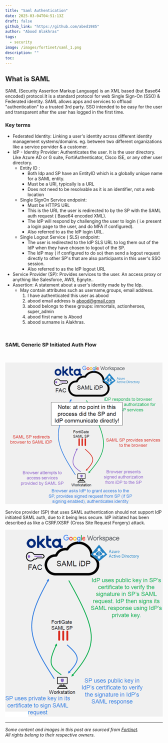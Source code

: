 ```yaml
---
title: "Saml Authentication"
date: 2025-03-04T04:51:13Z
draft: false
github_link: "https://github.com/abed1985"
author: "Abood Alakhras"
tags:
  - security
image: /images/fortinet/saml_1.png
description: ""
toc:
---
```


## What is SAML

SAML (Security Assertion Markup Language) is an XML based (but Base64 encoded) protocol.It is a standard protocol for web Single Sign-On (SSO)  & Federated identity.
SAML allows apps and services to offload "authentication" to a trusted 3rd party. SSO intended to be easy for the user and transparent after the user has logged in the first time.

### Key terms

- Federated Identity:  Linking a user's identity across different identity management systems/domains. eg. between two different organizations like a service porvider & a customer.
- IdP - Identity Provider: Authenticates the user. It is the user directory. Like Azure AD or G suite, FortiAuthenticator, Cisco ISE, or any other user directory.
    - Entity ID :
        - Both Idp and SP have an EntityID which is a globally unique name for a SAML entity.
        - Must be a URI, typically is a URL
        - Does not need to be resolvable as it is an identifier, not a web location
    - Single SignOn Service endpoint:
        - Must be HTTPS URL
        - This is the URL the user is redirected to by the SP with the SAML auth request ( Base64 encoded XML).
        - The IdP will respond by challenging the user to login ( i.e present a login page to the user, and do MFA if configured).
        - Also referred to as the IdP login URL.
    - Single Logout Service ( SLS) endpoint:
        - The user is redirected to the IdP SLS URL to log them out of the IdP when they have chosen to logout of the SP.
        - The IdP may ( if configured to do so) then send a logout request directly to other SP's that are also participants in this user's SSO session.
        - Also referred to as the IdP logout URL
- Service Provider (SP): Provides services to the user. An access proxy or anything like Salesforce, AWS, Egnyte..
- Assertion: A statement about a user's identity made by the Idp.
    - May contain attributes such as username,groups, email address.
        1. I have authenticated this user as abood
        2. abood email address is abood@gmail.com
        3. abood belongs to these groups: immortals, actionheroes, super_admin
        4. abood first name is Abood
        5. abood surname is Alakhras.

<br>

### SAML Generic SP Initiated Auth Flow
<br>

![My Image](/images/fortinet/saml_2.PNG)

Service provider (SP) that uses SAML authentication should not support IdP initiated SAML auth, due to it being less secure.
IdP initiated has been described as like a CSRF/XSRF (Cross Site Request Forgery) attack.

![My Image](/images/fortinet/saml_3.PNG)

---
*Some content and images in this post are sourced from [Fortinet](https://www.fortinet.com).  
All rights belong to their respective owners.*
